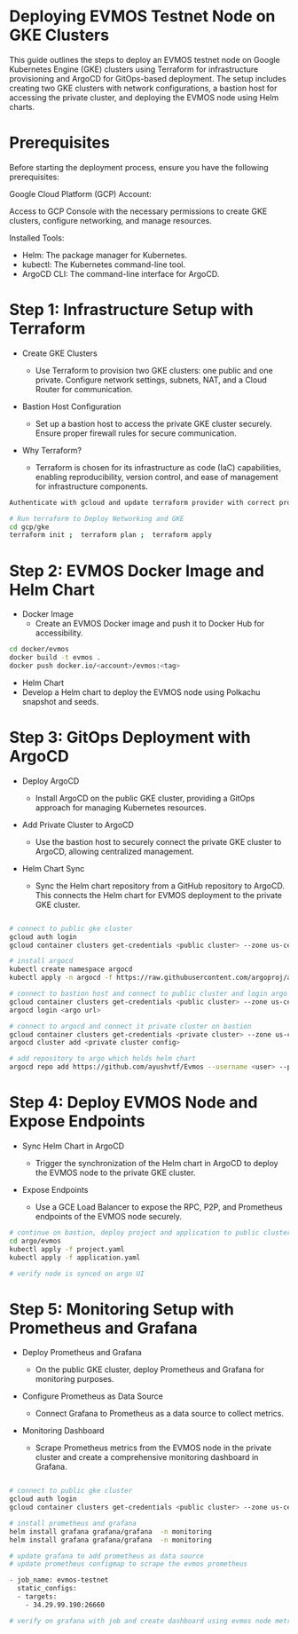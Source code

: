 # Deploying EVMOS Testnet Node on GKE Clusters

This guide outlines the steps to deploy an EVMOS testnet node on Google Kubernetes Engine (GKE) clusters using Terraform for infrastructure provisioning and ArgoCD for GitOps-based deployment. The setup includes creating two GKE clusters with network configurations, a bastion host for accessing the private cluster, and deploying the EVMOS node using Helm charts.


# Prerequisites
Before starting the deployment process, ensure you have the following prerequisites:

Google Cloud Platform (GCP) Account:

Access to GCP Console with the necessary permissions to create GKE clusters, configure networking, and manage resources.

Installed Tools:
- Helm: The package manager for Kubernetes.
- kubectl: The Kubernetes command-line tool.
- ArgoCD CLI: The command-line interface for ArgoCD.

# Step 1: Infrastructure Setup with Terraform

- Create GKE Clusters
  - Use Terraform to provision two GKE clusters: one public and one private. Configure network settings, subnets, NAT, and a Cloud Router for communication.

- Bastion Host Configuration
  - Set up a bastion host to access the private GKE cluster securely. Ensure proper firewall rules for secure communication.

- Why Terraform?
  - Terraform is chosen for its infrastructure as code (IaC) capabilities, enabling reproducibility, version control, and ease of management for infrastructure components.

```bash
Authenticate with gcloud and update terraform provider with correct project 

# Run terraform to Deploy Networking and GKE
cd gcp/gke
terraform init ;  terraform plan ;  terraform apply 
```

# Step 2: EVMOS Docker Image and Helm Chart

- Docker Image
  - Create an EVMOS Docker image and push it to Docker Hub for accessibility.

```bash
cd docker/evmos
docker build -t evmos .
docker push docker.io/<account>/evmos:<tag>
```

- Helm Chart
 -  Develop a Helm chart to deploy the EVMOS node using Polkachu snapshot and seeds.


# Step 3: GitOps Deployment with ArgoCD

- Deploy ArgoCD
  - Install ArgoCD on the public GKE cluster, providing a GitOps approach for managing Kubernetes resources.

- Add Private Cluster to ArgoCD
  - Use the bastion host to securely connect the private GKE cluster to ArgoCD, allowing centralized management.

- Helm Chart Sync
  - Sync the Helm chart repository from a GitHub repository to ArgoCD. This connects the Helm chart for EVMOS deployment to the private GKE cluster.

```bash

# connect to public gke cluster
gcloud auth login 
gcloud container clusters get-credentials <public cluster> --zone us-central1-a --project <gcp project>

# install argocd 
kubectl create namespace argocd
kubectl apply -n argocd -f https://raw.githubusercontent.com/argoproj/argo-cd/stable/manifests/install.yaml

# connect to bastion host and connect to public cluster and login argo
gcloud container clusters get-credentials <public cluster> --zone us-central1-a --project <gcp project>
argocd login <argo url>

# connect to argocd and connect it private cluster on bastion
gcloud container clusters get-credentials <private cluster> --zone us-central1-a --project <gcp project>
argocd cluster add <private cluster config>

# add repository to argo which holds helm chart
argocd repo add https://github.com/ayushvtf/Evmos --username <user> --password <token>

```

# Step 4: Deploy EVMOS Node and Expose Endpoints

- Sync Helm Chart in ArgoCD
  - Trigger the synchronization of the Helm chart in ArgoCD to deploy the EVMOS node to the private GKE cluster.

- Expose Endpoints
  -  Use a GCE Load Balancer to expose the RPC, P2P, and Prometheus endpoints of the EVMOS node securely.

```bash
# continue on bastion, deploy project and application to public cluster which will use argo to deploy to private cluster
cd argo/evmos
kubectl apply -f project.yaml
kubectl apply -f application.yaml

# verify node is synced on argo UI
```

# Step 5: Monitoring Setup with Prometheus and Grafana

- Deploy Prometheus and Grafana
  - On the public GKE cluster, deploy Prometheus and Grafana for monitoring purposes.

- Configure Prometheus as Data Source
  - Connect Grafana to Prometheus as a data source to collect metrics.

- Monitoring Dashboard
  - Scrape Prometheus metrics from the EVMOS node in the private cluster and create a comprehensive monitoring dashboard in Grafana.


```bash

# connect to public gke cluster
gcloud auth login 
gcloud container clusters get-credentials <public cluster> --zone us-central1-a --project <gcp project>

# install prometheus and grafana
helm install grafana grafana/grafana  -n monitoring  
helm install grafana grafana/grafana  -n monitoring

# update grafana to add prometheus as data source
# update prometheus configmap to scrape the evmos prometheus

- job_name: evmos-testnet
  static_configs:
  - targets:
    - 34.29.99.190:26660

# verify on grafana with job and create dashboard using evmos node metrics
```
